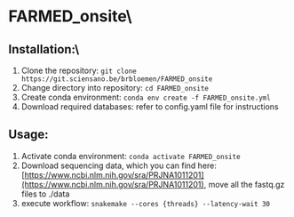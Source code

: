 # FARMED_onsite\

## Installation:\
1) Clone the repository: `git clone https://git.sciensano.be/brbloemen/FARMED_onsite`
2) Change directory into repository: `cd FARMED_onsite`
3) Create conda environment: `conda env create -f FARMED_onsite.yml`
4) Download required databases: refer to config.yaml file for instructions

## Usage:
1) Activate conda environment: `conda activate FARMED_onsite`
2) Download sequencing data, which you can find here: [https://www.ncbi.nlm.nih.gov/sra/PRJNA1011201](https://www.ncbi.nlm.nih.gov/sra/PRJNA1011201), move all the fastq.gz files to ./data
3) execute workflow: `snakemake --cores {threads} --latency-wait 30`
